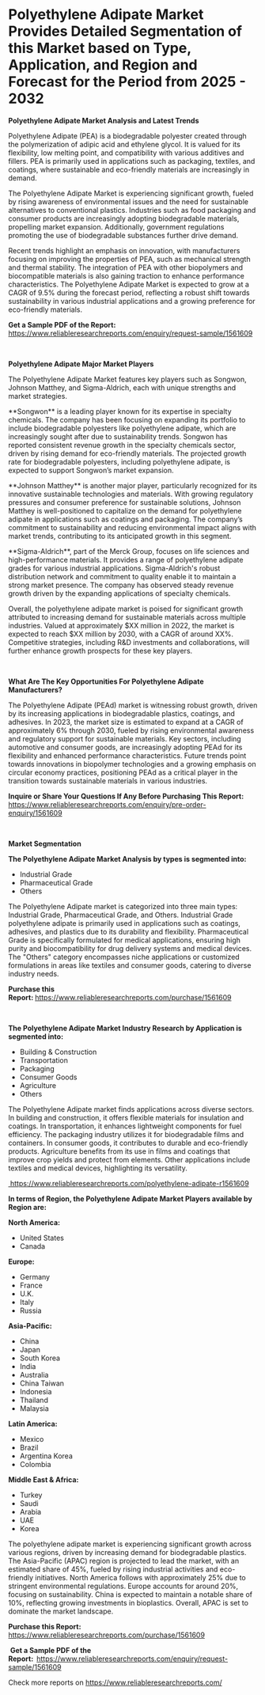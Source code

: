 <p><h1>Polyethylene Adipate Market Provides Detailed Segmentation of this Market based on Type, Application, and Region and Forecast for the Period from 2025 - 2032</h1></p><p><strong>Polyethylene Adipate Market Analysis and Latest Trends</strong></p>
<p><p>Polyethylene Adipate (PEA) is a biodegradable polyester created through the polymerization of adipic acid and ethylene glycol. It is valued for its flexibility, low melting point, and compatibility with various additives and fillers. PEA is primarily used in applications such as packaging, textiles, and coatings, where sustainable and eco-friendly materials are increasingly in demand.</p><p>The Polyethylene Adipate Market is experiencing significant growth, fueled by rising awareness of environmental issues and the need for sustainable alternatives to conventional plastics. Industries such as food packaging and consumer products are increasingly adopting biodegradable materials, propelling market expansion. Additionally, government regulations promoting the use of biodegradable substances further drive demand.</p><p>Recent trends highlight an emphasis on innovation, with manufacturers focusing on improving the properties of PEA, such as mechanical strength and thermal stability. The integration of PEA with other biopolymers and biocompatible materials is also gaining traction to enhance performance characteristics. The Polyethylene Adipate Market is expected to grow at a CAGR of 9.5% during the forecast period, reflecting a robust shift towards sustainability in various industrial applications and a growing preference for eco-friendly materials.</p></p>
<p><strong>Get a Sample PDF of the Report:&nbsp;</strong> <a href="https://www.reliableresearchreports.com/enquiry/request-sample/1561609?utm_campaign=2957&utm_medium=2&utm_source=Github&utm_content=ia&utm_term=31032025&utm_id=polyethylene-adipate">https://www.reliableresearchreports.com/enquiry/request-sample/1561609</a></p>
<p>&nbsp;</p>
<p><strong>Polyethylene Adipate Major Market Players</strong></p>
<p><p>The Polyethylene Adipate Market features key players such as Songwon, Johnson Matthey, and Sigma-Aldrich, each with unique strengths and market strategies. </p><p>**Songwon** is a leading player known for its expertise in specialty chemicals. The company has been focusing on expanding its portfolio to include biodegradable polyesters like polyethylene adipate, which are increasingly sought after due to sustainability trends. Songwon has reported consistent revenue growth in the specialty chemicals sector, driven by rising demand for eco-friendly materials. The projected growth rate for biodegradable polyesters, including polyethylene adipate, is expected to support Songwon’s market expansion.</p><p>**Johnson Matthey** is another major player, particularly recognized for its innovative sustainable technologies and materials. With growing regulatory pressures and consumer preference for sustainable solutions, Johnson Matthey is well-positioned to capitalize on the demand for polyethylene adipate in applications such as coatings and packaging. The company’s commitment to sustainability and reducing environmental impact aligns with market trends, contributing to its anticipated growth in this segment.</p><p>**Sigma-Aldrich**, part of the Merck Group, focuses on life sciences and high-performance materials. It provides a range of polyethylene adipate grades for various industrial applications. Sigma-Aldrich's robust distribution network and commitment to quality enable it to maintain a strong market presence. The company has observed steady revenue growth driven by the expanding applications of specialty chemicals.</p><p>Overall, the polyethylene adipate market is poised for significant growth attributed to increasing demand for sustainable materials across multiple industries. Valued at approximately $XX million in 2022, the market is expected to reach $XX million by 2030, with a CAGR of around XX%. Competitive strategies, including R&D investments and collaborations, will further enhance growth prospects for these key players.</p></p>
<p>&nbsp;</p>
<p><strong>What Are The Key Opportunities For Polyethylene Adipate Manufacturers?</strong></p>
<p><p>The Polyethylene Adipate (PEAd) market is witnessing robust growth, driven by its increasing applications in biodegradable plastics, coatings, and adhesives. In 2023, the market size is estimated to expand at a CAGR of approximately 6% through 2030, fueled by rising environmental awareness and regulatory support for sustainable materials. Key sectors, including automotive and consumer goods, are increasingly adopting PEAd for its flexibility and enhanced performance characteristics. Future trends point towards innovations in biopolymer technologies and a growing emphasis on circular economy practices, positioning PEAd as a critical player in the transition towards sustainable materials in various industries.</p></p>
<p><strong>Inquire or Share Your Questions If Any Before Purchasing This Report:</strong> <a href="https://www.reliableresearchreports.com/enquiry/pre-order-enquiry/1561609?utm_campaign=2957&utm_medium=2&utm_source=Github&utm_content=ia&utm_term=31032025&utm_id=polyethylene-adipate">https://www.reliableresearchreports.com/enquiry/pre-order-enquiry/1561609</a></p>
<p>&nbsp;</p>
<p><strong>Market Segmentation</strong></p>
<p><strong>The Polyethylene Adipate Market Analysis by types is segmented into:</strong></p>
<p><ul><li>Industrial Grade</li><li>Pharmaceutical Grade</li><li>Others</li></ul></p>
<p><p>The Polyethylene Adipate market is categorized into three main types: Industrial Grade, Pharmaceutical Grade, and Others. Industrial Grade polyethylene adipate is primarily used in applications such as coatings, adhesives, and plastics due to its durability and flexibility. Pharmaceutical Grade is specifically formulated for medical applications, ensuring high purity and biocompatibility for drug delivery systems and medical devices. The "Others" category encompasses niche applications or customized formulations in areas like textiles and consumer goods, catering to diverse industry needs.</p></p>
<p><strong>Purchase this Report:&nbsp;</strong><a href="https://www.reliableresearchreports.com/purchase/1561609?utm_campaign=2957&utm_medium=2&utm_source=Github&utm_content=ia&utm_term=31032025&utm_id=polyethylene-adipate">https://www.reliableresearchreports.com/purchase/1561609</a></p>
<p>&nbsp;</p>
<p><strong>The Polyethylene Adipate Market Industry Research by Application is segmented into:</strong></p>
<p><ul><li>Building & Construction</li><li>Transportation</li><li>Packaging</li><li>Consumer Goods</li><li>Agriculture</li><li>Others</li></ul></p>
<p><p>The Polyethylene Adipate market finds applications across diverse sectors. In building and construction, it offers flexible materials for insulation and coatings. In transportation, it enhances lightweight components for fuel efficiency. The packaging industry utilizes it for biodegradable films and containers. In consumer goods, it contributes to durable and eco-friendly products. Agriculture benefits from its use in films and coatings that improve crop yields and protect from elements. Other applications include textiles and medical devices, highlighting its versatility.</p></p>
<p><a href="https://www.reliableresearchreports.com/polyethylene-adipate-r1561609?utm_campaign=2957&utm_medium=2&utm_source=Github&utm_content=ia&utm_term=31032025&utm_id=polyethylene-adipate">&nbsp;https://www.reliableresearchreports.com/polyethylene-adipate-r1561609</a></p>
<p><strong>In terms of Region, the Polyethylene Adipate Market Players available by Region are:</strong></p>
<p>
    <p> <strong> North America: </strong>
        <ul>
            <li>United States</li>
            <li>Canada</li>
        </ul>
        </p> 
    <p> <strong> Europe: </strong>
        <ul>
            <li>Germany</li>
            <li>France</li>
            <li>U.K.</li>
            <li>Italy</li>
            <li>Russia</li>
        </ul>
        </p> 
    <p> <strong> Asia-Pacific: </strong>
        <ul>
            <li>China</li>
            <li>Japan</li>
            <li>South Korea</li>
            <li>India</li>
            <li>Australia</li>
            <li>China Taiwan</li>
            <li>Indonesia</li>
            <li>Thailand</li>
            <li>Malaysia</li>
        </ul>
        </p> 
    <p> <strong> Latin America: </strong>
        <ul>
            <li>Mexico</li>
            <li>Brazil</li>
            <li>Argentina Korea</li>
            <li>Colombia</li>
        </ul>
        </p> 
    <p> <strong> Middle East & Africa: </strong>
        <ul>
            <li>Turkey</li>
            <li>Saudi</li>
            <li>Arabia</li>
            <li>UAE</li>
            <li>Korea</li>
        </ul>
    </p>
    </p>
<p><p>The polyethylene adipate market is experiencing significant growth across various regions, driven by increasing demand for biodegradable plastics. The Asia-Pacific (APAC) region is projected to lead the market, with an estimated share of 45%, fueled by rising industrial activities and eco-friendly initiatives. North America follows with approximately 25% due to stringent environmental regulations. Europe accounts for around 20%, focusing on sustainability. China is expected to maintain a notable share of 10%, reflecting growing investments in bioplastics. Overall, APAC is set to dominate the market landscape.</p></p>
<p><strong>Purchase this Report: </strong><a href="https://www.reliableresearchreports.com/purchase/1561609?utm_campaign=2957&utm_medium=2&utm_source=Github&utm_content=ia&utm_term=31032025&utm_id=polyethylene-adipate">https://www.reliableresearchreports.com/purchase/1561609</a></p>
<p>&nbsp;<strong>Get a Sample PDF of the Report:&nbsp;&nbsp;</strong><a href="https://www.reliableresearchreports.com/enquiry/request-sample/1561609?utm_campaign=2957&utm_medium=2&utm_source=Github&utm_content=ia&utm_term=31032025&utm_id=polyethylene-adipate">https://www.reliableresearchreports.com/enquiry/request-sample/1561609</a></p>
<p><strong></strong></p>
<p>Check more reports on <a href="https://www.reliableresearchreports.com/?utm_campaign=2957&utm_medium=2&utm_source=Github&utm_content=ia&utm_term=31032025&utm_id=polyethylene-adipate">https://www.reliableresearchreports.com/</a></p>